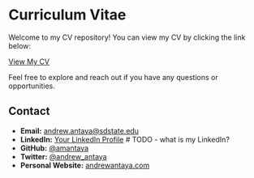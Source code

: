 # Curriculum Vitae

Welcome to my CV repository! You can view my CV by clicking the link below:

[View My CV](./Andrew-Antaya-CV-April-2025.pdf)

Feel free to explore and reach out if you have any questions or opportunities.

## Contact

- **Email:** [andrew.antaya@sdstate.edu](mailto:your-email@example.com)
- **LinkedIn:** [Your LinkedIn Profile](https://www.linkedin.com/in/your-profile) # TODO - what is my LinkedIn?
- **GitHub:** [@amantaya](https://github.com/amantaya)
- **Twitter:** [@andrew_antaya](https://x.com/andrew_antaya)
- **Personal Website:** [andrewantaya.com](https://andrewantaya.com)
